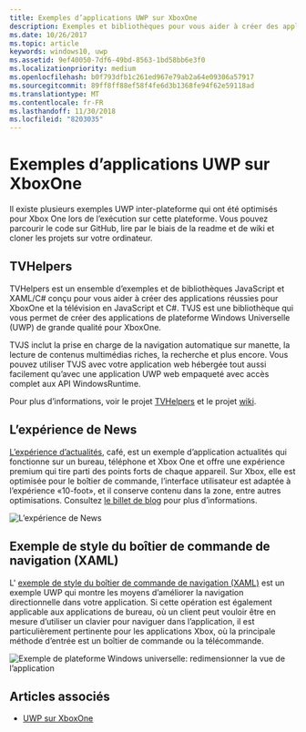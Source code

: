 ```yaml
---
title: Exemples d’applications UWP sur XboxOne
description: Exemples et bibliothèques pour vous aider à créer des applications réussies pour Xbox One et la télévision.
ms.date: 10/26/2017
ms.topic: article
keywords: windows10, uwp
ms.assetid: 9ef40050-7df6-49bd-8563-1bd58bb6e3f0
ms.localizationpriority: medium
ms.openlocfilehash: b0f793dfb1c261ed967e79ab2a64e09306a57917
ms.sourcegitcommit: 89ff8ff88ef58f4fe6d3b1368fe94f62e59118ad
ms.translationtype: MT
ms.contentlocale: fr-FR
ms.lasthandoff: 11/30/2018
ms.locfileid: "8203035"
---
```

# <a name="uwp-on-xbox-one-samples"></a>Exemples d’applications UWP sur XboxOne

Il existe plusieurs exemples UWP inter-plateforme qui ont été optimisés pour Xbox One lors de l’exécution sur cette plateforme. Vous pouvez parcourir le code sur GitHub, lire par le biais de la readme et de wiki et cloner les projets sur votre ordinateur.

## <a name="tvhelpers"></a>TVHelpers

TVHelpers est un ensemble d’exemples et de bibliothèques JavaScript et XAML/C# conçu pour vous aider à créer des applications réussies pour XboxOne et la télévision en JavaScript et C#. TVJS est une bibliothèque qui vous permet de créer des applications de plateforme Windows Universelle (UWP) de grande qualité pour XboxOne.

TVJS inclut la prise en charge de la navigation automatique sur manette, la lecture de contenus multimédias riches, la recherche et plus encore. Vous pouvez utiliser TVJS avec votre application web hébergée tout aussi facilement qu’avec une application UWP web empaqueté avec accès complet aux API WindowsRuntime.

Pour plus d’informations, voir le projet [TVHelpers](https://github.com/Microsoft/TVHelpers) et le projet [wiki](https://github.com/Microsoft/TVHelpers/wiki).

## <a name="the-news-experience"></a>L’expérience de News

[L’expérience d’actualités](https://github.com/Microsoft/uwp-experiences/tree/news/apps/News), café, est un exemple d’application actualités qui fonctionne sur un bureau, téléphone et Xbox One et offre une expérience premium qui tire parti des points forts de chaque appareil. Sur Xbox, elle est optimisée pour le boîtier de commande, l’interface utilisateur est adaptée à l’expérience «10-foot», et il conserve contenu dans la zone, entre autres optimisations. Consultez [le billet de blog](https://blogs.windows.com/buildingapps/2016/09/09/tailoring-your-app-for-xbox-and-the-tv-app-dev-on-xbox-series/) pour plus d’informations.

![L’expérience de News](images/samples-1.png)

## <a name="gamepad-style-navigation-xaml-sample"></a>Exemple de style du boîtier de commande de navigation (XAML)

L' [exemple de style du boîtier de commande de navigation (XAML)](https://github.com/Microsoft/Windows-universal-samples/tree/master/Samples/XamlGamepadNavigation) est un exemple UWP qui montre les moyens d’améliorer la navigation directionnelle dans votre application. Si cette opération est également applicable aux applications de bureau, où un client peut vouloir être en mesure d’utiliser un clavier pour naviguer dans l’application, il est particulièrement pertinente pour les applications Xbox, où la principale méthode d’entrée est un boîtier de commande ou la télécommande.

![Exemple de plateforme Windows universelle: redimensionner la vue de l’application](images/samples-2.png)

## <a name="see-also"></a>Articles associés

- [UWP sur XboxOne](index.md)
